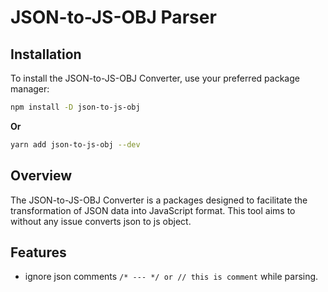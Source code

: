 # JSON-to-JS-OBJ Parser

## Installation

To install the JSON-to-JS-OBJ Converter, use your preferred package manager:

```bash
npm install -D json-to-js-obj
```
**Or**

```bash
yarn add json-to-js-obj --dev
```

## Overview

The JSON-to-JS-OBJ Converter is a packages designed to facilitate the transformation of JSON data into JavaScript format. This tool aims to without any issue converts json to js object.

## Features
- ignore json comments `/* --- */ or // this is comment` while parsing.